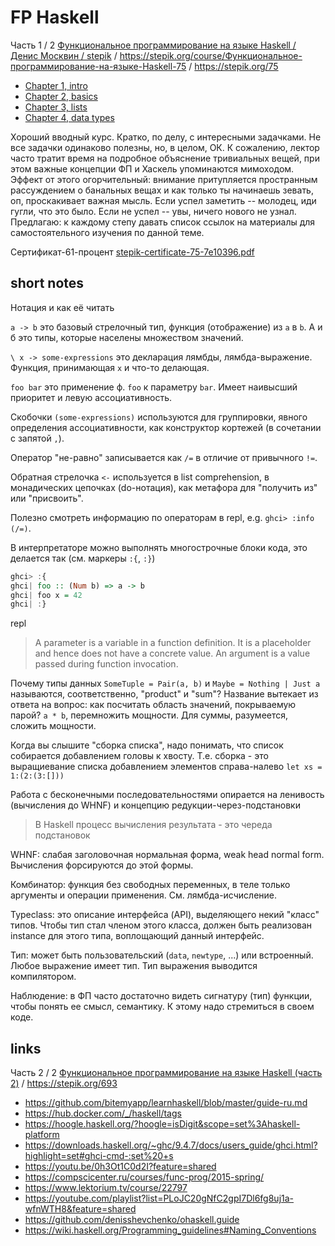 # FP Haskell

Часть 1 / 2
[Функциональное программирование на языке Haskell / Денис Москвин / stepik](https://stepik.org/course/75/syllabus?next=) /
https://stepik.org/course/Функциональное-программирование-на-языке-Haskell-75 /
https://stepik.org/75

- [Chapter 1, intro](./chapter1.md)
- [Chapter 2, basics](./chapter2.md)
- [Chapter 3, lists](./chapter3.md)
- [Chapter 4, data types](./chapter4.md)

Хороший вводный курс. Кратко, по делу, с интересными задачками.
Не все задачки одинаково полезны, но, в целом, ОК.
К сожалению, лектор часто тратит время на подробное объяснение тривиальных вещей, при этом важные концепции ФП и Хаскель упоминаются мимоходом.
Эффект от этого огорчительный: внимание притупляется пространным рассуждением о банальных вещах и как только ты начинаешь зевать,
оп, проскакивает важная мысль. Если успел заметить -- молодец, иди гугли, что это было. Если не успел -- увы, ничего нового не узнал.
Предлагаю: к каждому степу давать список ссылок на материалы для самостоятельного изучения по данной теме.

Сертификат-61-процент [stepik-certificate-75-7e10396.pdf](https://stepik.org/cert/2317467?lang=en)

## short notes

Нотация и как её читать

`a -> b` это базовый стрелочный тип, функция (отображение) из `a` в `b`. А и б это типы, которые населены множеством значений.

`\ x -> some-expressions` это декларация лямбды, лямбда-выражение. Функция, принимающая `х` и что-то делающая.

`foo bar` это применение ф. `foo` к параметру `bar`. Имеет наивысший приоритет и левую ассоциативность.

Скобочки `(some-expressions)` используются для группировки, явного определения ассоциативности,
как конструктор кортежей (в сочетании с запятой `,`).

Оператор "не-равно" записывается как `/=` в отличие от привычного  `!=`.

Обратная стрелочка `<-` используется в list comprehension, в монадических цепочках (do-нотация), как метафора для "получить из" или "присвоить".

Полезно смотреть информацию по операторам в repl, e.g. `ghci> :info (/=)`.

В интерпретаторе можно выполнять многострочные блоки кода, это делается так (см. маркеры `:{`, `:}`)
```hs
ghci> :{
ghci| foo :: (Num b) => a -> b
ghci| foo x = 42
ghci| :}
```
repl

> A parameter is a variable in a function definition. It is a placeholder and hence does not have a concrete value.
An argument is a value passed during function invocation.

Почему типы данных `SomeTuple = Pair(a, b)` и `Maybe = Nothing | Just a` называются, соответственно, "product" и "sum"?
Название вытекает из ответа на вопрос: как посчитать область значений, покрываемую парой? `a * b`, перемножить мощности.
Для суммы, разумеется, сложить мощности.

Когда вы слышите "сборка списка", надо понимать, что список собирается добавлением головы к хвосту.
Т.е. сборка - это выращиевание списка добавлением элементов справа-налево `let xs = 1:(2:(3:[]))`

Работа с бесконечными последовательностями опирается на ленивость (вычисления до WHNF) и концепцию редукции-через-подстановки
> В Haskell процесс вычисления результата - это череда подстановок

WHNF: слабая заголовочная нормальная форма, weak head normal form. Вычисления форсируются до этой формы.

Комбинатор: функция без свободных переменных, в теле только аргументы и операции применения. См. лямбда-исчисление.

Typeclass: это описание интерфейса (API), выделяющего некий "класс" типов. Чтобы тип стал членом этого класса,
должен быть реализован instance для этого типа, воплощающий данный интерфейс.

Тип: может быть пользовательский (`data`, `newtype`, ...) или встроенный. Любое выражение имеет тип. Тип выражения выводится компилятором.

Наблюдение: в ФП часто достаточно видеть сигнатуру (тип) функции, чтобы понять ее смысл, семантику.
К этому надо стремиться в своем коде.

## links

Часть 2 / 2
[Функциональное программирование на языке Haskell (часть 2)](https://stepik.org/course/693/info) /
https://stepik.org/693

- https://github.com/bitemyapp/learnhaskell/blob/master/guide-ru.md
- https://hub.docker.com/_/haskell/tags
- https://hoogle.haskell.org/?hoogle=isDigit&scope=set%3Ahaskell-platform
- https://downloads.haskell.org/~ghc/9.4.7/docs/users_guide/ghci.html?highlight=set#ghci-cmd-:set%20+s
- https://youtu.be/0h3Ot1C0d2I?feature=shared
- https://compscicenter.ru/courses/func-prog/2015-spring/
- https://www.lektorium.tv/course/22797
- https://youtube.com/playlist?list=PLoJC20gNfC2gpI7Dl6fg8uj1a-wfnWTH8&feature=shared
- https://github.com/denisshevchenko/ohaskell.guide
- https://wiki.haskell.org/Programming_guidelines#Naming_Conventions
